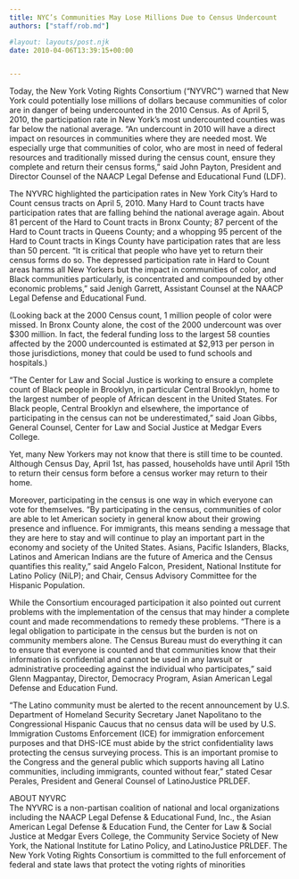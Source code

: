 ```yaml
---
title: NYC’s Communities May Lose Millions Due to Census Undercount
authors: ["staff/rob.md"]

#layout: layouts/post.njk
date: 2010-04-06T13:39:15+00:00


---
```


Today, the New York Voting Rights Consortium (“NYVRC”) warned that New York could potentially lose millions of dollars because communities of color are in danger of being undercounted in the 2010 Census. As of April 5, 2010, the participation rate in New York’s most undercounted counties was far below the national average. “An undercount in 2010 will have a direct impact on resources in communities where they are needed most. We especially urge that communities of color, who are most in need of federal resources and traditionally missed during the census count, ensure they complete and return their census forms,” said John Payton, President and Director Counsel of the NAACP Legal Defense and Educational Fund (LDF).

The NYVRC highlighted the participation rates in New York City’s Hard to Count census tracts on April 5, 2010. Many Hard to Count tracts have participation rates that are falling behind the national average again. About 81 percent of the Hard to Count tracts in Bronx County; 87 percent of the Hard to Count tracts in Queens County; and a whopping 95 percent of the Hard to Count tracts in Kings County have participation rates that are less than 50 percent. “It is critical that people who have yet to return their census forms do so. The depressed participation rate in Hard to Count areas harms all New Yorkers but the impact in communities of color, and Black communities particularly, is concentrated and compounded by other economic problems,” said Jenigh Garrett, Assistant Counsel at the NAACP Legal Defense and Educational Fund. 

(Looking back at the 2000 Census count, 1 million people of color were missed. In Bronx County alone, the cost of the 2000 undercount was over $300 million. In fact, the federal funding loss to the largest 58 counties affected by the 2000 undercounted is estimated at $2,913 per person in those jurisdictions, money that could be used to fund schools and hospitals.) 

“The Center for Law and Social Justice is working to ensure a complete count of Black people in Brooklyn, in particular Central Brooklyn, home to the largest number of people of African descent in the United States. For Black people, Central Brooklyn and elsewhere, the importance of participating in the census can not be underestimated,” said Joan Gibbs, General Counsel, Center for Law and Social Justice at Medgar Evers College.

Yet, many New Yorkers may not know that there is still time to be counted. Although Census Day, April 1st, has passed, households have until April 15th to return their census form before a census worker may return to their home.

Moreover, participating in the census is one way in which everyone can vote for themselves. “By participating in the census, communities of color are able to let American society in general know about their growing presence and influence. For immigrants, this means sending a message that they are here to stay and will continue to play an important part in the economy and society of the United States. Asians, Pacific Islanders, Blacks, Latinos and American Indians are the future of America and the Census quantifies this reality,” said Angelo Falcon, President, National Institute for Latino Policy (NiLP); and Chair, Census Advisory Committee for the Hispanic Population.

While the Consortium encouraged participation it also pointed out current problems with the implementation of the census that may hinder a complete count and made recommendations to remedy these problems. “There is a legal obligation to participate in the census but the burden is not on community members alone. The Census Bureau must do everything it can to ensure that everyone is counted and that communities know that their information is confidential and cannot be used in any lawsuit or administrative proceeding against the individual who participates,” said Glenn Magpantay, Director, Democracy Program, Asian American Legal Defense and Education Fund.

“The Latino community must be alerted to the recent announcement by U.S. Department of Homeland Security Secretary Janet Napolitano to the Congressional Hispanic Caucus that no census data will be used by U.S. Immigration Customs Enforcement (ICE) for immigration enforcement purposes and that DHS-ICE must abide by the strict confidentiality laws protecting the census surveying process. This is an important promise to the Congress and the general public which supports having all Latino communities, including immigrants, counted without fear,” stated Cesar Perales, President and General Counsel of LatinoJustice PRLDEF.

ABOUT NYVRC  
The NYVRC is a non-partisan coalition of national and local organizations including the NAACP Legal Defense & Educational Fund, Inc., the Asian American Legal Defense & Education Fund, the Center for Law & Social Justice at Medgar Evers College, the Community Service Society of New York, the National Institute for Latino Policy, and LatinoJustice PRLDEF. The New York Voting Rights Consortium is committed to the full enforcement of federal and state laws that protect the voting rights of minorities
